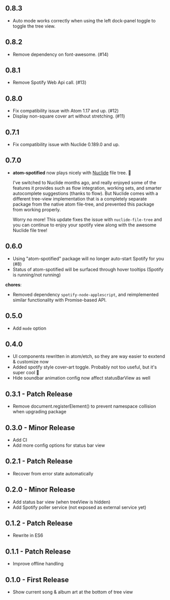 ## 0.8.3
* Auto mode works correctly when using the left dock-panel toggle to toggle the tree view.

## 0.8.2
* Remove dependency on font-awesome. (#14)

## 0.8.1
* Remove Spotify Web Api call. (#13)

## 0.8.0
* Fix compatibility issue with Atom 1.17 and up. (#12)
* Display non-square cover art without stretching. (#11)

## 0.7.1
* Fix compatibility issue with Nuclide 0.189.0 and up.
  
## 0.7.0
* **atom-spotified** now plays nicely with [Nuclide](https://nuclide.io/) file tree. :tada:
  
  I've switched to Nuclide months ago, and really enjoyed some of the features it provides such as flow integration, working sets, and smarter autocomplete suggestions (thanks to flow). But Nuclide comes with a different tree-view implementation that is a completely separate package from the native atom file-tree, and prevented this package from working properly. 
  
  Worry no more! This update fixes the issue with `nuclide-file-tree` and you can continue to enjoy your spotify view along with the awesome Nuclide file tree!

## 0.6.0
* Using "atom-spotified" package will no longer auto-start Spotify for you (#8)
* Status of atom-spotified will be surfaced through hover tooltips (Spotify is running/not running)

**chores**:
* Removed dependency `spotify-node-applescript`, and reimplemented similar functionality with Promise-based API.

## 0.5.0
* Add `mode` option

## 0.4.0
* UI components rewritten in atom/etch, so they are way easier to exxtend & customize now
* Added spotify style cover-art toggle. Probably not too useful, but it's super cool :tada:
* Hide soundbar animation config now affect statusBarView as well

## 0.3.1 - Patch Release
* Remove document.registerElement() to prevent namespace collision when upgrading package

## 0.3.0 - Minor Release
* Add CI
* Add more config options for status bar view

## 0.2.1 - Patch Release
* Recover from error state automatically

## 0.2.0 - Minor Release
* Add status bar view (when treeView is hidden)
* Add Spotify poller service (not exposed as external service yet)

## 0.1.2 - Patch Release
* Rewrite in ES6

## 0.1.1 - Patch Release
* Improve offline handling

## 0.1.0 - First Release
* Show current song & album art at the bottom of tree view
